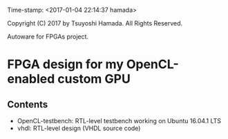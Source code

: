 Time-stamp: <2017-01-04 22:14:37 hamada>

Copyright (C) 2017 by Tsuyoshi Hamada. All Rights Reserved.

Autoware for FPGAs project.

# FPGA design for my OpenCL-enabled custom GPU


## Contents

- OpenCL-testbench: RTL-level testbench working on Ubuntu 16.04.1 LTS
- vhdl: RTL-level design (VHDL source code)


